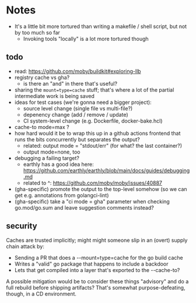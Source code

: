 # Notes

- It's a little bit more tortured than writing a makefile / shell script, but not by too much so far
  - Invoking tools "locally" is a lot more tortured though

## todo

- read: https://github.com/moby/buildkit#exploring-llb
- registry cache vs gha?
  - is there an "and" in there that's useful?
- sharing the `mount=type=cache` stuff; that's where a lot of the partial intermediate work is being saved
- ideas for test cases (we're gonna need a bigger project):
  - source level change (single file vs multi-file?)
  - depenency change (add / remove / update)
  - CI system-level change (e.g. Dockerfile, docker-bake.hcl)
- cache-to mode=max ?
- how hard would it be to wrap this up in a github actions frontend that runs the bits concurrently but separates the output?
  - related: output mode = "stdout/err" (for what? the last container?)
  - output mode=none, too
- debugging a failing target?
  - earthly has a good idea here: https://github.com/earthly/earthly/blob/main/docs/guides/debugging.md
  - related to ^: https://github.com/moby/moby/issues/40887
- (gha-specific) promote the output to the top-level somehow (so we can get e.g. annotations from golangci-lint)
- (gha-specific) take a "ci mode = gha" parameter when checking go.mod/go.sum and leave suggestion comments instead?

## security

Caches are trusted implicitly; might might someone slip in an (overt) supply chain attack by:

- Sending a PR that does a --mount=type=cache for the go build cache
- Writes a "valid" go package that happens to include a backdoor
- Lets that get compiled into a layer that's exported to the --cache-to?

A possible mitigation would be to consider these things "advisory" and do a full rebuild before shipping artifacts? That's somewhat purpose-defeating, though, in a CD environment.
